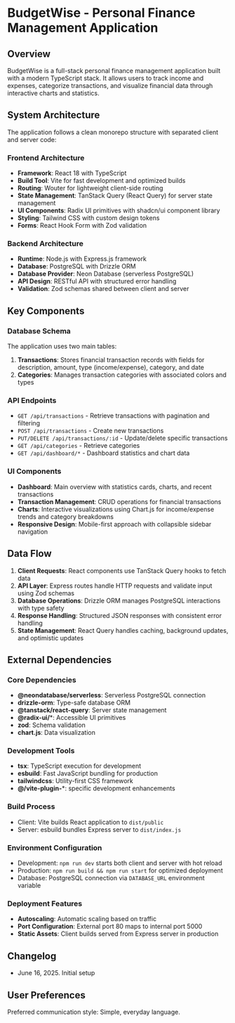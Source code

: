 # BudgetWise - Personal Finance Management Application

## Overview

BudgetWise is a full-stack personal finance management application built with a modern TypeScript stack. It allows users to track income and expenses, categorize transactions, and visualize financial data through interactive charts and statistics.

## System Architecture

The application follows a clean monorepo structure with separated client and server code:

### Frontend Architecture
- **Framework**: React 18 with TypeScript
- **Build Tool**: Vite for fast development and optimized builds
- **Routing**: Wouter for lightweight client-side routing
- **State Management**: TanStack Query (React Query) for server state management
- **UI Components**: Radix UI primitives with shadcn/ui component library
- **Styling**: Tailwind CSS with custom design tokens
- **Forms**: React Hook Form with Zod validation

### Backend Architecture
- **Runtime**: Node.js with Express.js framework
- **Database**: PostgreSQL with Drizzle ORM
- **Database Provider**: Neon Database (serverless PostgreSQL)
- **API Design**: RESTful API with structured error handling
- **Validation**: Zod schemas shared between client and server

## Key Components

### Database Schema
The application uses two main tables:
1. **Transactions**: Stores financial transaction records with fields for description, amount, type (income/expense), category, and date
2. **Categories**: Manages transaction categories with associated colors and types

### API Endpoints
- `GET /api/transactions` - Retrieve transactions with pagination and filtering
- `POST /api/transactions` - Create new transactions
- `PUT/DELETE /api/transactions/:id` - Update/delete specific transactions
- `GET /api/categories` - Retrieve categories
- `GET /api/dashboard/*` - Dashboard statistics and chart data

### UI Components
- **Dashboard**: Main overview with statistics cards, charts, and recent transactions
- **Transaction Management**: CRUD operations for financial transactions
- **Charts**: Interactive visualizations using Chart.js for income/expense trends and category breakdowns
- **Responsive Design**: Mobile-first approach with collapsible sidebar navigation

## Data Flow

1. **Client Requests**: React components use TanStack Query hooks to fetch data
2. **API Layer**: Express routes handle HTTP requests and validate input using Zod schemas
3. **Database Operations**: Drizzle ORM manages PostgreSQL interactions with type safety
4. **Response Handling**: Structured JSON responses with consistent error handling
5. **State Management**: React Query handles caching, background updates, and optimistic updates

## External Dependencies

### Core Dependencies
- **@neondatabase/serverless**: Serverless PostgreSQL connection
- **drizzle-orm**: Type-safe database ORM
- **@tanstack/react-query**: Server state management
- **@radix-ui/***: Accessible UI primitives
- **zod**: Schema validation
- **chart.js**: Data visualization

### Development Tools
- **tsx**: TypeScript execution for development
- **esbuild**: Fast JavaScript bundling for production
- **tailwindcss**: Utility-first CSS framework
- **@/vite-plugin-***: specific development enhancements

### Build Process
- Client: Vite builds React application to `dist/public`
- Server: esbuild bundles Express server to `dist/index.js`

### Environment Configuration
- Development: `npm run dev` starts both client and server with hot reload
- Production: `npm run build && npm run start` for optimized deployment
- Database: PostgreSQL connection via `DATABASE_URL` environment variable

### Deployment Features
- **Autoscaling**: Automatic scaling based on traffic
- **Port Configuration**: External port 80 maps to internal port 5000
- **Static Assets**: Client builds served from Express server in production

## Changelog
- June 16, 2025. Initial setup

## User Preferences

Preferred communication style: Simple, everyday language.
